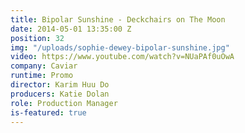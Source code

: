 ```yaml
---
title: Bipolar Sunshine - Deckchairs on The Moon
date: 2014-05-01 13:35:00 Z
position: 32
img: "/uploads/sophie-dewey-bipolar-sunshine.jpg"
video: https://www.youtube.com/watch?v=NUaPAf0uOwA
company: Caviar
runtime: Promo
director: Karim Huu Do
producers: Katie Dolan
role: Production Manager
is-featured: true
---
```


